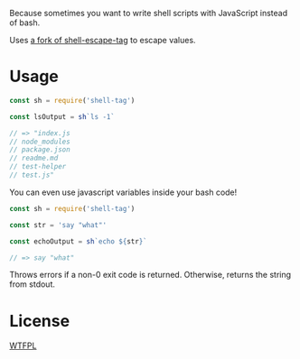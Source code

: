 Because sometimes you want to write shell scripts with JavaScript instead of bash.

Uses [a fork of shell-escape-tag](https://github.com/TehShrike/shell-escape-tag) to escape values.

# Usage

```js
const sh = require('shell-tag')

const lsOutput = sh`ls -1`

// => "index.js
// node_modules
// package.json
// readme.md
// test-helper
// test.js"
```

You can even use javascript variables inside your bash code!

```js
const sh = require('shell-tag')

const str = 'say "what"'

const echoOutput = sh`echo ${str}`

// => say "what"
```

Throws errors if a non-0 exit code is returned.  Otherwise, returns the string from stdout.

# License

[WTFPL](http://wtfpl2.com/)
